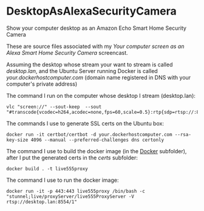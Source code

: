 # DesktopAsAlexaSecurityCamera
Show your computer desktop as an Amazon Echo Smart Home Security Camera

These are source files associated with my *Your computer screen as an Alexa Smart Home Security Camera* screencast.

Assuming the desktop whose stream your want to stream is called *desktop.lan*, and the Ubuntu Server running Docker is called *your.dockerhostcomputer.com* (domain name registered in DNS with your computer's private address)

The command I run on the computer whose desktop I stream (desktop.lan):
```
vlc "screen://" --sout-keep  --sout "#transcode{vcodec=h264,acodec=none,fps=60,scale=0.5}:rtp{sdp=rtsp://:8554/1}"
```

The commands I use to generate SSL certs on the Ubuntu box:
```
docker run -it certbot/certbot -d your.dockerhostcomputer.com --rsa-key-size 4096 --manual --preferred-challenges dns certonly
```

The command I use to build the docker image (in the [Docker](Docker) subfolder), after I put the generated certs in the *certs* subfolder:
```
docker build . -t live555proxy
```

The command I use to run the docker image:
```
docker run -it -p 443:443 live555proxy /bin/bash -c "stunnel;live/proxyServer/live555ProxyServer -V rtsp://desktop.lan:8554/1"
```
